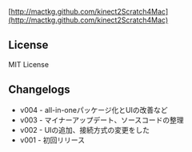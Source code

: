 [http://mactkg.github.com/kinect2Scratch4Mac](http://mactkg.github.com/kinect2Scratch4Mac)

## License 
MIT License

## Changelogs
* v004 - all-in-oneパッケージ化とUIの改善など
* v003 - マイナーアップデート、ソースコードの整理
* v002 - UIの追加、接続方式の変更をした
* v001 - 初回リリース
